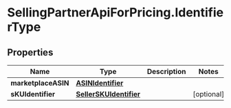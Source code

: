 # SellingPartnerApiForPricing.IdentifierType

## Properties

Name | Type | Description | Notes
------------ | ------------- | ------------- | -------------
**marketplaceASIN** | [**ASINIdentifier**](ASINIdentifier.md) |  | 
**sKUIdentifier** | [**SellerSKUIdentifier**](SellerSKUIdentifier.md) |  | [optional] 


